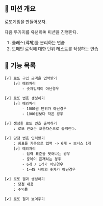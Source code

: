 
## 🚩 미션 개요

로또게임을 만들어보자.

다음 두가지를 유념하며 미션을 진행한다.
1. 클래스(객체)를 분리하는 연습
2. 도메인 로직에 대한 단위 테스트를 작성하는 연습

## 📃 기능 목록

```
[✔] 로또 구입 금액을 입력받기 
    [✔] 예외처리
        - 숫자입력이 아닌경우     

[✔] 로또 번호 생성하기
    [✔] 예외처리
        - 1000원 단위가 아닌경우
        - 1000원보다 작은 경우

[✔] 생성한 로또 번호 출력하기
    : 로또 번호는 오름차순으로 출력한다.

[✔] 당첨 번호 입력받기 
    : 쉼표를 기준으로 입력 -> 6개 + 보너스 1개
    [✔] 예외처리
        - 입력 표준을 벗어나는 경우
        - 중복이 존재하는 경우
        - 6개 / 1개가 아닌경우
        - 1~45 사이의 숫자가 아닌경우    

[✔] 로또 결과 생성하기
    : 당첨 내용
    : 수익률
    
[✔] 로또 결과 보여주기
```